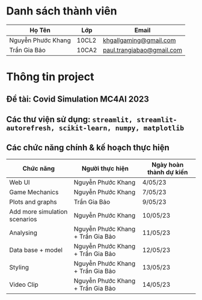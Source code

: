 # Danh sách thành viên

| Họ Tên             | Lớp   | Email                     |
| ------------------ | ----- | ------------------------- |
| Nguyễn Phước Khang | 10CL2 | khgallgaming@gmail.com    |
| Trần Gia Bảo       | 10CA2 | paul.trangiabao@gmail.com |

# Thông tin project

## Đề tài: Covid Simulation MC4AI 2023

## Các thư viện sử dụng: `streamlit, streamlit-autorefresh, scikit-learn, numpy, matplotlib`

## Các chức năng chính & kế hoạch thực hiện

| Chức năng                     | Người thực hiện                   | Ngày hoàn thành dự kiến |
| ----------------------------- | --------------------------------- | ----------------------- |
| Web UI                        | Nguyễn Phước Khang                | 4/05/23                 |
| Game Mechanics                | Nguyễn Phước Khang                | 7/05/23                 |
| Plots and graphs              | Trần Gia Bảo                      | 9/05/23                 |
| Add more simulation scenarios | Nguyễn Phước Khang                | 10/05/23                |
| Analysing                     | Nguyễn Phước Khang + Trần Gia Bảo | 11/05/23                |
| Data base + model             | Nguyễn Phước Khang + Trần Gia Bảo | 12/05/23                |
| Styling                       | Nguyễn Phước Khang + Trần Gia Bảo | 13/05/23                |
| Video Clip                    | Nguyễn Phước Khang + Trần Gia Bảo | 14/05/23                |
